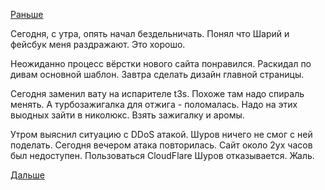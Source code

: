 [Раньше](2017.08.21.md)

Сегодня, с утра, опять начал бездельничать.
Понял что Шарий и фейсбук меня раздражают. Это хорошо.

Неожиданно процесс вёрстки нового сайта понравился.
Раскидал по дивам основной шаблон.
Завтра сделать дизайн главной страницы.

Сегодня заменил вату на испарителе t3s. Похоже там надо спираль менять. А турбозажигалка для отжига - поломалась. Надо на этих выодных зайти в николюкс. Взять зажигалку и аромы.

Утром выяснил ситуацию с DDoS атакой. Шуров ничего не смог с ней поделать. Сегодня вечером атака повторилась. Сайт около 2ух часов был недоступен. Пользоваться CloudFlare Шуров отказывается. Жаль.

[Дальше](2017.08.23.md)